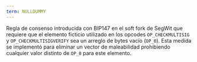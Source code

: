```yaml
---
term: NULLDUMMY
---
```


Regla de consenso introducida con BIP147 en el soft fork de SegWit que requiere que el elemento ficticio utilizado en los opcodes `OP_CHECKMULTISIG` y `OP_CHECKMULTISIGVERIFY` sea un arreglo de bytes vacío (`OP_0`). Esta medida se implementó para eliminar un vector de maleabilidad prohibiendo cualquier valor distinto de `OP_0` para este elemento.